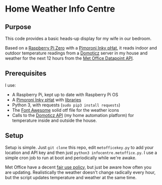 # Home Weather Info Centre

## Purpose

This code provides a basic heads-up display for my wife in our bedroom.

Based on a [Raspberry Pi Zero](https://www.raspberrypi.org/) with a [Pimoroni Inky pHat](https://shop.pimoroni.com/products/inky-phat), it reads indoor and outdoor temperature readings from a [Domoticz](http://domoticz.com/) server in my house and weather for the next 12 hours from the [Met Office Datapoint API](https://www.metoffice.gov.uk/services/data).

## Prerequisites

I use:

- A Raspberry Pi, kept up to date with Raspberry Pi OS
- A [Pimoroni Inky pHat](https://shop.pimoroni.com/products/inky-phat) with [libraries](https://github.com/pimoroni/inky)
- Python 3, with requests (```sudo pip3 install requests```)
- The [Font Awesome](https://fontawesome.com/how-to-use/on-the-desktop/setup/getting-started) solid otf file for the weather icons
- Calls to the [Domoticz API](https://www.domoticz.com/wiki/Domoticz_API/JSON_URL%27s) (my home automation platform) for temperature inside and outside the house.

## Setup

Setup is simple. Just ```git clone``` this repo, edit ```metofficekey.py``` to add your location and API key and then just ```python3 infocentre.metoffice.py```. I use a simple cron job to run at boot and periodically while we're awake.

Met Office have a decent [fair use policy](https://www.metoffice.gov.uk/about-us/legal/fair-usage), but just be aware how often you are updating. Realistically the weather doesn't change radically every hour, but the script updates temperature and weather at the same time.
